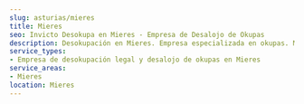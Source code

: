 ```yaml
---
slug: asturias/mieres
title: Mieres
seo: Invicto Desokupa en Mieres - Empresa de Desalojo de Okupas
description: Desokupación en Mieres. Empresa especializada en okupas. Mediación legal y desalojo express. Presupuesto gratuito.
service_types:
- Empresa de desokupación legal y desalojo de okupas en Mieres
service_areas:
- Mieres
location: Mieres
---
```

